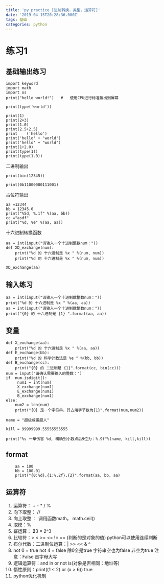 ```yaml
---
title: 'py_practice_[进制转换，类型，运算符]'
date: '2019-04-15T20:28:36.000Z'
tags: 基础
categories: python
---
```


# 练习1

## 基础输出练习

```text
import keyword
import math
import os
print("hello world!")   #   使用CPU进行标准输出到屏幕

print(type('world'))
```

```text
print(1)
print(2+3)
print(1.0)
print(2.5+2.5)
print    ('hello')
print('hello' + 'world')
print('hello' + "world")
print(1+2.0)
print(type(1))
print(type(1.0))
```

二进制输出

```text
print(bin(12345))

print(0b11000000111001)
```

占位符输出

```text
aa =12344
bb = 12345.0
print("%5d, %.1f" %(aa, bb))
cc ="asdf"
print("%d, %e" %(aa, aa))
```

十六进制转换函数

```text
aa = int(input("请输入一个十进制整数num："))
def XD_exchange(num):
    print("%d 的 十六进制是 %x " %(num, num))
    print("%d 的 十六进制是 %x " %(num, num)) 

XD_exchange(aa)
```

## 输入练习

```text
aa = int(input("请输入一个十进制数整数num："))
print("%d 的 十六进制是 %x " %(aa, aa))
aa = int(input("请输入一个十进制数整数num："))
print("{0} 的 十六进制是 {1} ".format(aa, aa))
```

## 变量

```text
def X_exchange(aa):
    print("%d 的 十六进制是 %x " %(aa, aa))
def E_exchange(bb):
    print("%d 的 科学计数法是 %e " %(bb, bb))
def B_exchange(cc):
    print("{0} 的 二进制是 {1}".format(cc, bin(cc)))
num = input("请确认需要输入的整数：")
if  num.isdigit():
     num1 = int(num)
     X_exchange(num1)
     E_exchange(num1)
     B_exchange(num1)
else:
    num2 = len(num)
    print("{0} 是一个字符串，其占用字节数为{1}".format(num,num2))

name = "超级咸蛋超人"

kill = 99999999.55555555555

print("%s 一拳伤害 %d, 精确到小数点后9位为：%.9f"%(name, kill,kill))
```

## format

```text
    aa = 100
    bb = 100.01
    print("{0:%d},{1:%.2f},{2}".format(aa, bb, aa)
```

## 运算符

1. 运算符： + - \* / %
2. 向下取整： // 
3. 向上取整 ： 调用函数math， math.ceil\(\)
4. 取模：%
5. 幂运算：   **2**3 = 2^3
6. 比较符：&gt; &lt;  &gt;=  &lt;= != == \(判断的是对象的值\)  python可以使用连续判断
7. 布尔代数：二进制位运算：\| &gt;&gt; &lt;&lt; & ^ 
8. not 0 = true  not 4 = false  除0全是true  字符串空也为false 非空为true             注意：False 首字母大写
9. 逻辑运算符：and  in  or not is\(对象是否相同：地址等\)
10. 惰性原则：print\(\(1 &lt; 2\) or \(x &gt; 6\)\)  true
11. python优化机制

